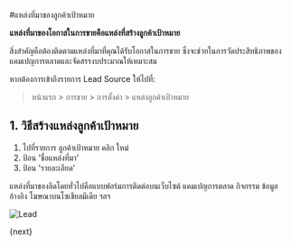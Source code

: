 <!-- add-breadcrumbs -->
#แหล่งที่มาของลูกค้าเป้าหมาย

**แหล่งที่มาของโอกาสในการขายคือแหล่งที่สร้างลูกค้าเป้าหมาย**

สิ่งสำคัญคือต้องติดตามแหล่งที่มาที่คุณได้รับโอกาสในการขาย ซึ่งจะช่วยในการวัดประสิทธิภาพของแคมเปญการตลาดและจัดสรรงบประมาณให้เหมาะสม

หากต้องการเข้าถึงรายการ Lead Source ให้ไปที่:
> หน้าแรก > การขาย > การตั้งค่า > แหล่งลูกค้าเป้าหมาย

## 1. วิธีสร้างแหล่งลูกค้าเป้าหมาย

1. ไปที่รายการ ลูกค้าเป้าหมาย คลิก ใหม่
1. ป้อน 'ชื่อแหล่งที่มา'
1. ป้อน 'รายละเอียด'

แหล่งที่มาของลีดโดยทั่วไปคือแบบฟอร์มการติดต่อบนเว็บไซต์ แคมเปญการตลาด กิจกรรม ข้อมูลอ้างอิง โฆษณาบนโซเชียลมีเดีย ฯลฯ

<img class="screenshot" alt="Lead" src="{{docs_base_url}}/assets/img/crm/lead_source.png">

{next}
